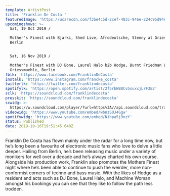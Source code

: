 ```yaml
---
template: ArtistPost
title: 'Franklin De Costa '
featuredImage: 'https://ucarecdn.com/f3be4c5d-2cef-483c-946e-224c95d94e71/'
upcomingshows: >-
  Sat, 19 Oct 2019 /

  Mother's Finest with Bjarki, Shed Live, Afrodeutsche, Stenny at Griessmuehle,
  Berlin 


  Sat, 16 Nov 2019 /

  Mother's Finest with DJ Bone, Laurel Halo b2b Hodge, Burnt Friedman Live at
  Griessmuehle, Berlin
fblk: 'https://www.facebook.com/FranklinDeCosta'
instalk: 'https://www.instagram.com/francke_costa'
twitterlk: 'https://twitter.com/franklindecosta'
spotifylk: 'https://open.spotify.com/artist/2f5rbWB8Cv5suxxjLrF3E2'
sclk: 'https://soundcloud.com/franklindecosta'
presskit: 'https://soundcloud.com/franklindecosta'
scwidg: >-
  https://w.soundcloud.com/player/?url=https%3A//api.soundcloud.com/tracks/348827465&color=%23ff5500&auto_play=false&hide_related=false&show_comments=true&show_user=true&show_reposts=false&show_teaser=true&visual=true
videowidg: 'https://www.youtube.com/embed/wbnzSOJ4Ggw'
spotifywidg: 'https://www.youtube.com/embed/Nihpa5j9nzY'
status: Published
date: 2019-10-16T19:51:45.640Z
---
```

Franklin De Costa has flown mainly under the radar for a long time now, but he’s long been a favourite of electronic music fans who love to delve a little deeper. Hailing from Berlin, he’s been releasing music under a variety of monikers for well over a decade and he’s always charted his own course. Alongside his production work, Franklin also promotes the Mothers Finest night where he’s been able to continue to push the weirder, more non-conformist corners of techno and bass music. With the likes of Hodge as a resident and acts such as DJ Bone, Laurel Halo, and Machine Woman amongst his bookings you can see that they like to follow the path less trodden.
